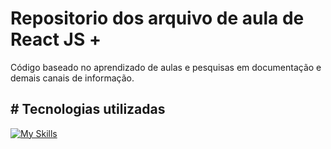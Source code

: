 # Repositorio dos arquivo de aula de React JS +

Código baseado no aprendizado de aulas e pesquisas em documentação e demais canais de informação.



## # Tecnologias utilizadas
[![My Skills](https://skillicons.dev/icons?i=webstorm,html,css,js,react,redux,webpack,mongo,express,nodejs&theme=dark)](https://skillicons.dev)

